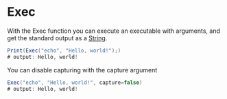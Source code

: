# Exec

With the Exec function you can execute an executable with arguments, and get the standard output as a [String](./string.md).
```cs
Print(Exec("echo", "Hello, world!");)
# output: Hello, world!
```

You can disable capturing with the capture argument
```cs
Exec("echo", "Hello, world!", capture=false)
# output: Hello, world!
```
